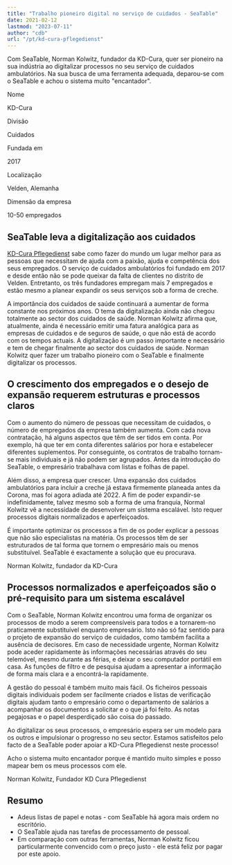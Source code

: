 ```yaml
---
title: "Trabalho pioneiro digital no serviço de cuidados - SeaTable"
date: 2021-02-12
lastmod: "2023-07-11"
author: "cdb"
url: "/pt/kd-cura-pflegedienst"
---
```


Com SeaTable, Norman Kolwitz, fundador da KD-Cura, quer ser pioneiro na sua indústria ao digitalizar processos no seu serviço de cuidados ambulatórios. Na sua busca de uma ferramenta adequada, deparou-se com o SeaTable e achou o sistema muito "encantador".

Nome

KD-Cura

Divisão

Cuidados

Fundada em

2017

Localização

Velden, Alemanha

Dimensão da empresa

10-50 empregados

## SeaTable leva a digitalização aos cuidados

[KD-Cura Pflegedienst](https://www.kd-cura.de) sabe como fazer do mundo um lugar melhor para as pessoas que necessitam de ajuda com a paixão, ajuda e competência dos seus empregados. O serviço de cuidados ambulatórios foi fundado em 2017 e desde então não se pode queixar da falta de clientes no distrito de Velden. Entretanto, os três fundadores empregam mais 7 empregados e estão mesmo a planear expandir os seus serviços sob a forma de creche.

A importância dos cuidados de saúde continuará a aumentar de forma constante nos próximos anos. O tema da digitalização ainda não chegou totalmente ao sector dos cuidados de saúde. Norman Kolwitz afirma que, atualmente, ainda é necessário emitir uma fatura analógica para as empresas de cuidados e de seguros de saúde, o que não está de acordo com os tempos actuais. A digitalização é um passo importante e necessário e tem de chegar finalmente ao sector dos cuidados de saúde. Norman Kolwitz quer fazer um trabalho pioneiro com o SeaTable e finalmente digitalizar os processos.

## O crescimento dos empregados e o desejo de expansão requerem estruturas e processos claros

Com o aumento do número de pessoas que necessitam de cuidados, o número de empregados da empresa também aumenta. Com cada nova contratação, há alguns aspectos que têm de ser tidos em conta. Por exemplo, há que ter em conta diferentes salários por hora e estabelecer diferentes suplementos. Por conseguinte, os contratos de trabalho tornam-se mais individuais e já não podem ser agrupados. Antes da introdução do SeaTable, o empresário trabalhava com listas e folhas de papel.

Além disso, a empresa quer crescer. Uma expansão dos cuidados ambulatórios para incluir a creche já estava firmemente planeada antes da Corona, mas foi agora adiada até 2022. A fim de poder expandir-se indefinidamente, talvez mesmo sob a forma de uma franquia, Normal Kolwitz vê a necessidade de desenvolver um sistema escalável. Isto requer processos digitais normalizados e aperfeiçoados.

É importante optimizar os processos a fim de os poder explicar a pessoas que não são especialistas na matéria. Os processos têm de ser estruturados de tal forma que tornem o empresário mais ou menos substituível. SeaTable é exactamente a solução que eu procurava.

Norman Kolwitz, fundador da KD-Cura

## Processos normalizados e aperfeiçoados são o pré-requisito para um sistema escalável

Com o SeaTable, Norman Kolwitz encontrou uma forma de organizar os processos de modo a serem compreensíveis para todos e a tornarem-no praticamente substituível enquanto empresário. Isto não só faz sentido para o projeto de expansão do serviço de cuidados, como também facilita a ausência de decisores. Em caso de necessidade urgente, Norman Kolwitz pode aceder rapidamente às informações necessárias através do seu telemóvel, mesmo durante as férias, e deixar o seu computador portátil em casa. As funções de filtro e de pesquisa ajudam a apresentar a informação de forma mais clara e a encontrá-la rapidamente.

A gestão do pessoal é também muito mais fácil. Os ficheiros pessoais digitais individuais podem ser facilmente criados e listas de verificação digitais ajudam tanto o empresário como o departamento de salários a acompanhar os documentos a solicitar e o que já foi feito. As notas pegajosas e o papel desperdiçado são coisa do passado.

Ao digitalizar os seus processos, o empresário espera ser um modelo para os outros e impulsionar o progresso no seu sector. Estamos satisfeitos pelo facto de a SeaTable poder apoiar a KD-Cura Pflegedienst neste processo!

Acho o sistema muito encantador porque é mantido muito simples e posso mapear bem os meus processos com ele.

Norman Kolwitz, Fundador KD Cura Pflegedienst

## Resumo

- Adeus listas de papel e notas - com SeaTable há agora mais ordem no escritório.
- O SeaTable ajuda nas tarefas de processamento de pessoal.
- Em comparação com outras ferramentas, Norman Kolwitz ficou particularmente convencido com o preço justo - ele está feliz por pagar por este apoio.
